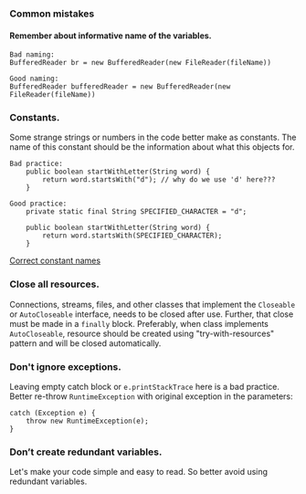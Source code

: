 ### Common mistakes

#### Remember about informative name of the variables.
```
Bad naming:
BufferedReader br = new BufferedReader(new FileReader(fileName))
```  
```
Good naming: 
BufferedReader bufferedReader = new BufferedReader(new FileReader(fileName))
```  

### Constants.
Some strange strings or numbers in the code better make as constants. 
The name of this constant should be the information about what this objects for.
```
Bad practice:
    public boolean startWithLetter(String word) {
        return word.startsWith("d"); // why do we use 'd' here???
    }
```
```
Good practice:
    private static final String SPECIFIED_CHARACTER = "d";
    
    public boolean startWithLetter(String word) {
        return word.startsWith(SPECIFIED_CHARACTER); 
    }
```
[Correct constant names](https://google.github.io/styleguide/javaguide.html#s5.2.4-constant-names)

### Close all resources.
Connections, streams, files, and other classes that implement the `Closeable` or `AutoCloseable` interface, 
needs to be closed after use. Further, that close must be made in a `finally` block. 
Preferably, when class implements `AutoCloseable`, resource should be created using "try-with-resources" pattern 
and will be closed automatically.

### Don't ignore exceptions.
Leaving empty catch block or `e.printStackTrace` here is a bad practice. 
Better re-throw `RuntimeException` with original exception in the parameters:
```
catch (Exception e) {
    throw new RuntimeException(e);
}
```

### Don’t create redundant variables.
Let's make your code simple and easy to read. So better avoid using redundant variables.